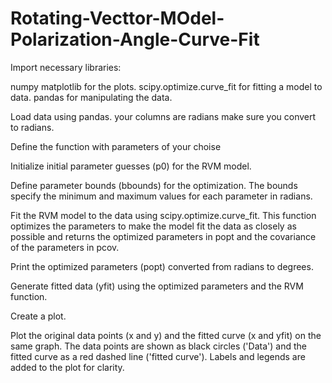 # Rotating-Vecttor-MOdel-Polarization-Angle-Curve-Fit

Import necessary libraries:

numpy 
matplotlib for the plots.
scipy.optimize.curve_fit for fitting a model to data.
pandas for manipulating the data.

Load data using pandas. your columns are radians make sure you convert to radians.

Define the function with parameters of your choise

Initialize initial parameter guesses (p0) for the RVM model.

Define parameter bounds (bbounds) for the optimization. The bounds specify the minimum and maximum values for each parameter in radians.

Fit the RVM model to the data using scipy.optimize.curve_fit. This function optimizes the parameters to make the model fit the data as closely as possible and returns the optimized parameters in popt and the covariance of the parameters in pcov.

Print the optimized parameters (popt) converted from radians to degrees.

Generate fitted data (yfit) using the optimized parameters and the RVM function.

Create a plot.

Plot the original data points (x and y) and the fitted curve (x and yfit) on the same graph. The data points are shown as black circles ('Data') and the fitted curve as a red dashed line ('fitted curve'). Labels and legends are added to the plot for clarity.


